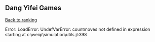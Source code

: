 ## Dang Yifei Games

[Back to ranking](../../index.md)




Error: LoadError: UndefVarError: countmoves not defined
in expression starting at c:\weiqi\simulation\utils.jl:398





